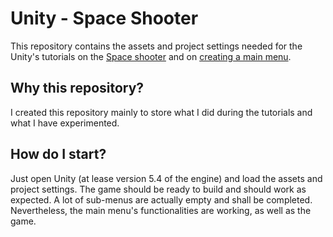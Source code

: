 # Unity - Space Shooter #
This repository contains the assets and project settings needed for the Unity's tutorials on the [Space shooter](https://unity3d.com/fr/learn/tutorials/projects/space-shooter-tutorial) and on [creating a main menu](https://unity3d.com/fr/learn/tutorials/topics/user-interface-ui/creating-main-menu).

## Why this repository? ##
I created this repository mainly to store what I did during the tutorials and what I have experimented.

## How do I start? ##
Just open Unity (at lease version 5.4 of the engine) and load the assets and project settings. The game should be ready to build and should work as expected.
A lot of sub-menus are actually empty and shall be completed. Nevertheless, the main menu's functionalities are working, as well as the game.

